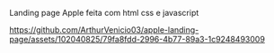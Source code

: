 Landing page Apple feita com html css e javascript

https://github.com/ArthurVenicio03/apple-landing-page/assets/102040825/79fa8fdd-2996-4b77-89a3-1c9248493009

